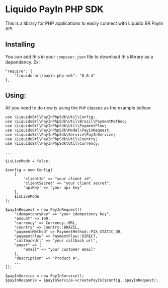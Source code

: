 # Liquido PayIn PHP SDK

This is a library for PHP applications to easily connect with Liquido BR PayIn API.

## Installing

You can add this in your `composer.json` file to download this library as a dependency. Ex:

```
"require": {
    "liquido-brl/payin-php-sdk": "0.0.4"
},
```

## Using:

All you need to do now is using the `PHP` classes as the example bellow:

```
use \LiquidoBrl\PayInPhpSdk\Util\Config;
use \LiquidoBrl\PayInPhpSdk\Util\Brazil\PaymentMethod;
use \LiquidoBrl\PayInPhpSdk\Util\PaymentFlow;
use \LiquidoBrl\PayInPhpSdk\Model\PayInRequest;
use \LiquidoBrl\PayInPhpSdk\Service\PayInService;
use \LiquidoBrl\PayInPhpSdk\Util\Country;
use \LiquidoBrl\PayInPhpSdk\Util\Currency;

...

$isLiveMode = false;

$config = new Config(
    [
        'clientId' => "your client id",
        'clientSecret' => "your client secret",
        'apiKey' => "your api key"
    ],
    $isLiveMode
);

$payInRequest = new PayInRequest([
    "idempotencyKey" => "your idempotency key",
    "amount" => 100,
    "currency" => Currency::BRL,
    "country" => Country::BRAZIL,
    "paymentMethod" => PaymentMethod::PIX_STATIC_QR,
    "paymentFlow" => PaymentFlow::DIRECT,
    "callbackUrl" => "your callback url",
    "payer" => [
        "email" => "your customer email"
    ],
    "description" => "Product A",
    ...
]);

$payInService = new PayInService();
$payInResponse = $payInService->createPayIn($config, $payInRequest);
```